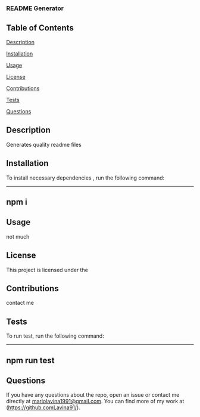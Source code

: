 # 


### README Generator


## Table of Contents

[Description](#description)

[Installation](#installation)

[Usage](#usage)

[License](#license)

[Contributions](#contributions)

[Tests](#tests)

[Questions](#questions)


## Description 

Generates quality readme files


## Installation

To install necessary dependencies , run the following command:

------
npm i
------


## Usage

not much


## License 

This project is licensed under the  



## Contributions

contact me


## Tests

To run test, run the following command:

-------
npm run test
-------

## Questions

If you have any questions about the repo, open an issue or contact me directly at mariolavina1991@gmail.com. 
You can find more of my work at (https://github.comLavina91/).